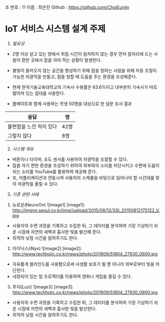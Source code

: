 조 번호 : 11
이름 : 최은진
Github : https://github.com/ChoiEunjin

# IoT 서비스 시스템 설계 주제

1. *필요성*
+ 2명 이상 살고 있는 방에서 취침 시간이 일치하지 않는 경우 먼저 잠자리에 드는 사람이 환한 곳에서 잠을 자야 하는 상황이 발생한다. 
+ 불빛이 들어오지 않는 공간을 형성하기 위해 잠을 청하는 사람을 위해 자동 조절이 가능한 차광막을 만들고, 잠을 청할 때 도움을 주는 환경을 조성해준다.

+ 현재 한국기술교육대학교의 기숙사 수용률은 63.6%이고 대부분의 기숙사가 따로 떨어져 있는 침대를 사용한다.
+ 룸메이트와 함께 사용하는 학생 50명을 대상으로 한 설문 조사 결과

응답 | 명
-----|---
불편함을 느낀 적이 있다|42명
그렇지 않다|8명


2. *시스템 개요*
+ 버튼이나 타이머, 조도 센서를 사용하여 차광막을 조절할 수 있다. 
+ 잠을 자기 편한 환경을 조성하기 위하여 외부와의 소리를 차단시키고 수면에 도움이 되는 소리를 YouTube를 활용하여 제공해 준다. 
+ 또, 어플리케이션과 연동시켜 사용자의 스케쥴을 바탕으로 일어나야 할 시간대를 찾아 차광막을 올릴 수 있다.


3. *기존 관련 사례*
1) 뉴로온(NeuroOn)
![image1]
[image1]: http://imgnn.seoul.co.kr/img//upload/2015/08/12/SSI_20150812175122_V.jpg
+ 사용자의 수면 과정을 기록하고 수집한 뒤, 그 데이터를 분석하여 가장 기상하기 쉬운 시점에 자연의 새벽과 흡사한 빛을 발산해 준다.
+ 최적의 낮잠 시간을 알려주기도 한다.

2) 아이닉스(iNyx)
![image2]
[image2]: http://www.techholic.co.kr/news/photo/201609/51804_27930_0800.jpg

+ 자유롭게 블라인드를 사용함으로써 사생활 보호가 될 뿐 아니라 외부로부터 빛을 차단한다.
+ 내장되어 있는 빔 프로젝터를 이용하여 영화나 게임을 즐길 수 있다.

3) 루지(Luzi)
![image3]
[image3]: http://www.techholic.co.kr/news/photo/201609/51804_27930_0800.jpg
+ 사용자의 수면 과정을 기록하고 수집한 뒤, 그 데이터를 분석하여 가장 기상하기 쉬운 시점에 자연의 새벽과 흡사한 빛을 발산한다.
+ 최적의 낮잠 시간을 알려주기도 한다.

